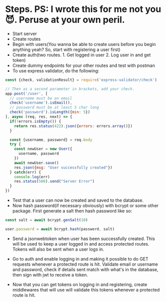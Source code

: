 # Steps. PS: I wrote this for me not you 😈. Peruse at your own peril.

- Start server
- Create routes
- Begin with users(You wanna be able to create users before you begin anything yeah? So, start with registering a user first)
- Create auth(two routes. 1. Get logged in user 2. Log user in and get token)
- Create dummy endpoints for your other routes and test with postman
- To use express validator, do the following:

```js
const {check, validationResult} = require('express-validator/check')

// Then as a second parameter in brackets, add your check.
app.post('/user', [
  // username must be an email
  check('username').isEmail(),
  // password must be at least 5 char long
  check('password').isLength({min: 5})
], async (req, res, next) => {
  if(!errors.isEmpty()) {
    return res.status(422).json({errors: errors.array()})
  }

  const {username, password} = req.body
  try {
    const newUser = new User({
      username, password
    })
    await newUser.save()
    res.json({msg: "User successfully created"})
  } catch(err) {
    console.log(err)
    res.status(500).send("Server Error")
  }
})
```

- Test that a user can now be created and saved to the database.
- Now hash password(if necessary obviously) with bcrypt or some other package. First generate a salt then hash password like so:

```js
const salt = await bcrypt.genSalt(10)

user.password = await bcrypt.hash(password, salt)
```

- Send a jsonwebtoken when user has been successfully created. This will be used to keep a user logged in and access protected routes. Tokens will also be sent when a user logs in.

- Go to auth and enable logging in and making it possible to do GET requests whenever a protected route is hit. Validate email or username and password, check if details sent match with what's in the database, then sign with jwt to receive a token.

- Now that you can get tokens on logging in and registering, create middlewares that will use will validate this tokens whenever a protected route is hit.
